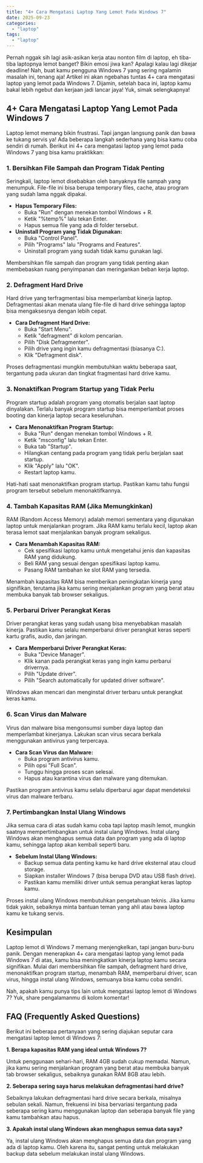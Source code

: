 ```yaml
---
title: "4+ Cara Mengatasi Laptop Yang Lemot Pada Windows 7"
date: 2025-09-23
categories: 
  - "laptop"
tags: 
  - "laptop"
---
```


Pernah nggak sih lagi asik-asikan kerja atau nonton film di laptop, eh tiba-tiba laptopnya lemot banget? Bikin emosi jiwa kan? Apalagi kalau lagi dikejar deadline! Nah, buat kamu pengguna Windows 7 yang sering ngalamin masalah ini, tenang aja! Artikel ini akan ngebahas tuntas 4+ cara mengatasi laptop yang lemot pada Windows 7. Dijamin, setelah baca ini, laptop kamu bakal lebih ngebut dan kerjaan jadi lancar jaya! Yuk, simak selengkapnya!

## 4+ Cara Mengatasi Laptop Yang Lemot Pada Windows 7

Laptop lemot memang bikin frustrasi. Tapi jangan langsung panik dan bawa ke tukang servis ya! Ada beberapa langkah sederhana yang bisa kamu coba sendiri di rumah. Berikut ini 4+ cara mengatasi laptop yang lemot pada Windows 7 yang bisa kamu praktikkan:

### 1\. Bersihkan File Sampah dan Program Tidak Penting

Seringkali, laptop lemot disebabkan oleh banyaknya file sampah yang menumpuk. File-file ini bisa berupa temporary files, cache, atau program yang sudah lama nggak dipakai.

- **Hapus Temporary Files:**
    - Buka "Run" dengan menekan tombol Windows + R.
    - Ketik "%temp%" lalu tekan Enter.
    - Hapus semua file yang ada di folder tersebut.
- **Uninstall Program yang Tidak Digunakan:**
    - Buka "Control Panel".
    - Pilih "Programs" lalu "Programs and Features".
    - Uninstall program yang sudah tidak kamu gunakan lagi.

Membersihkan file sampah dan program yang tidak penting akan membebaskan ruang penyimpanan dan meringankan beban kerja laptop.

### 2\. Defragment Hard Drive

Hard drive yang terfragmentasi bisa memperlambat kinerja laptop. Defragmentasi akan menata ulang file-file di hard drive sehingga laptop bisa mengaksesnya dengan lebih cepat.

- **Cara Defragment Hard Drive:**
    - Buka "Start Menu".
    - Ketik "defragment" di kolom pencarian.
    - Pilih "Disk Defragmenter".
    - Pilih drive yang ingin kamu defragmentasi (biasanya C:).
    - Klik "Defragment disk".

Proses defragmentasi mungkin membutuhkan waktu beberapa saat, tergantung pada ukuran dan tingkat fragmentasi hard drive kamu.

### 3\. Nonaktifkan Program Startup yang Tidak Perlu

Program startup adalah program yang otomatis berjalan saat laptop dinyalakan. Terlalu banyak program startup bisa memperlambat proses booting dan kinerja laptop secara keseluruhan.

- **Cara Menonaktifkan Program Startup:**
    - Buka "Run" dengan menekan tombol Windows + R.
    - Ketik "msconfig" lalu tekan Enter.
    - Buka tab "Startup".
    - Hilangkan centang pada program yang tidak perlu berjalan saat startup.
    - Klik "Apply" lalu "OK".
    - Restart laptop kamu.

Hati-hati saat menonaktifkan program startup. Pastikan kamu tahu fungsi program tersebut sebelum menonaktifkannya.

### 4\. Tambah Kapasitas RAM (Jika Memungkinkan)

RAM (Random Access Memory) adalah memori sementara yang digunakan laptop untuk menjalankan program. Jika RAM kamu terlalu kecil, laptop akan terasa lemot saat menjalankan banyak program sekaligus.

- **Cara Menambah Kapasitas RAM:**
    - Cek spesifikasi laptop kamu untuk mengetahui jenis dan kapasitas RAM yang didukung.
    - Beli RAM yang sesuai dengan spesifikasi laptop kamu.
    - Pasang RAM tambahan ke slot RAM yang tersedia.

Menambah kapasitas RAM bisa memberikan peningkatan kinerja yang signifikan, terutama jika kamu sering menjalankan program yang berat atau membuka banyak tab browser sekaligus.

### 5\. Perbarui Driver Perangkat Keras

Driver perangkat keras yang sudah usang bisa menyebabkan masalah kinerja. Pastikan kamu selalu memperbarui driver perangkat keras seperti kartu grafis, audio, dan jaringan.

- **Cara Memperbarui Driver Perangkat Keras:**
    - Buka "Device Manager".
    - Klik kanan pada perangkat keras yang ingin kamu perbarui drivernya.
    - Pilih "Update driver".
    - Pilih "Search automatically for updated driver software".

Windows akan mencari dan menginstal driver terbaru untuk perangkat keras kamu.

### 6\. Scan Virus dan Malware

Virus dan malware bisa mengonsumsi sumber daya laptop dan memperlambat kinerjanya. Lakukan scan virus secara berkala menggunakan antivirus yang terpercaya.

- **Cara Scan Virus dan Malware:**
    - Buka program antivirus kamu.
    - Pilih opsi "Full Scan".
    - Tunggu hingga proses scan selesai.
    - Hapus atau karantina virus dan malware yang ditemukan.

Pastikan program antivirus kamu selalu diperbarui agar dapat mendeteksi virus dan malware terbaru.

### 7\. Pertimbangkan Instal Ulang Windows

Jika semua cara di atas sudah kamu coba tapi laptop masih lemot, mungkin saatnya mempertimbangkan untuk instal ulang Windows. Instal ulang Windows akan menghapus semua data dan program yang ada di laptop kamu, sehingga laptop akan kembali seperti baru.

- **Sebelum Instal Ulang Windows:**
    - Backup semua data penting kamu ke hard drive eksternal atau cloud storage.
    - Siapkan installer Windows 7 (bisa berupa DVD atau USB flash drive).
    - Pastikan kamu memiliki driver untuk semua perangkat keras laptop kamu.

Proses instal ulang Windows membutuhkan pengetahuan teknis. Jika kamu tidak yakin, sebaiknya minta bantuan teman yang ahli atau bawa laptop kamu ke tukang servis.

## Kesimpulan

Laptop lemot di Windows 7 memang menjengkelkan, tapi jangan buru-buru panik. Dengan menerapkan 4+ cara mengatasi laptop yang lemot pada Windows 7 di atas, kamu bisa meningkatkan kinerja laptop kamu secara signifikan. Mulai dari membersihkan file sampah, defragment hard drive, menonaktifkan program startup, menambah RAM, memperbarui driver, scan virus, hingga instal ulang Windows, semuanya bisa kamu coba sendiri.

Nah, apakah kamu punya tips lain untuk mengatasi laptop lemot di Windows 7? Yuk, share pengalamanmu di kolom komentar!

## FAQ (Frequently Asked Questions)

Berikut ini beberapa pertanyaan yang sering diajukan seputar cara mengatasi laptop lemot di Windows 7:

**1\. Berapa kapasitas RAM yang ideal untuk Windows 7?**

Untuk penggunaan sehari-hari, RAM 4GB sudah cukup memadai. Namun, jika kamu sering menjalankan program yang berat atau membuka banyak tab browser sekaligus, sebaiknya gunakan RAM 8GB atau lebih.

**2\. Seberapa sering saya harus melakukan defragmentasi hard drive?**

Sebaiknya lakukan defragmentasi hard drive secara berkala, misalnya sebulan sekali. Namun, frekuensi ini bisa bervariasi tergantung pada seberapa sering kamu menggunakan laptop dan seberapa banyak file yang kamu tambahkan atau hapus.

**3\. Apakah instal ulang Windows akan menghapus semua data saya?**

Ya, instal ulang Windows akan menghapus semua data dan program yang ada di laptop kamu. Oleh karena itu, sangat penting untuk melakukan backup data sebelum melakukan instal ulang Windows.
